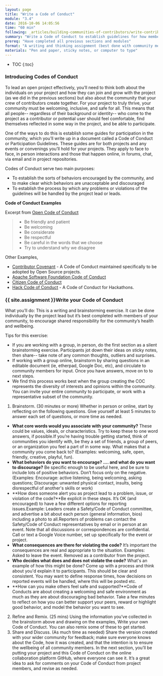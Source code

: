 ```yaml
---
layout: page
title: "Write a Code of Conduct"
module: "3.4"
date: 2016-10-06 14:05:56
time: "60 min"
following: _articles/building-communities-of-contributors/write-contributor-guidelines.md
summary: "Write a Code of Conduct to establish guidelines for how members of your community interact with each other. Your Code of Conduct will help you maintain a diverse, welcoming community."
prereq: "Have completed all previous sections and modules"
format: "A writing and thinking assignment (best done with community members, if available)"
materials: "Pen and paper, sticky notes, or computer to type"
---
```

* TOC
{:toc}

### Introducing Codes of Conduct

To lead an open project effectively, you’ll need to think both about the individuals on your project and how they can join and grow with the project (as we did in the previous sections) but also about the community that your crew of contributors create together. For your project to truly thrive, your community must be welcoming, inclusive, and safe for all. This means that all people-- regardless of their background or identity-- who come to the project as a contributor or potential user should feel comfortable, find themselves reflected in some way in the project, and be able to participate.

One of the ways to do this is establish some guides for participation in the community, which you’ll write up in a document called a Code of Conduct or Participation Guidelines. These guides are for both projects and any events or convenings you’ll hold for your projects. They apply to face to face, in person interactions and those that happen online, in forums, chat, via email and in project repositories.

Codes of Conduct serve two main purposes:

*   To establish the sorts of behaviors encouraged by the community, and to make clear which behaviors are unacceptable and discouraged
*   To establish the process by which any problems or violations of the guidelines will be handled by the project lead or leads.


**Code of Conduct Examples**

Excerpt from [Open Code of Conduct](http://todogroup.org/opencodeofconduct/)

>* Be friendly and patient
>* Be welcoming
>* Be considerate
>* Be respectful
>* Be careful in the words that we choose
>* Try to understand why we disagree

Other Examples,

* [Contributor Covenant](http://contributor-covenant.org/) - A Code of Conduct maintained specifically to be adopted by Open Source projects.
* [Apache Software Foundation Code of Conduct](https://www.apache.org/foundation/policies/conduct)
* [Citizen Code of Conduct](http://citizencodeofconduct.org/)
* [Hack Code of Conduct](http://hackcodeofconduct.org/) - A Code of Conduct for Hackathons.

### {{ site.assignment }}Write your Code of Conduct

What you’ll do: This is a writing and brainstorming exercise. It can be done individually by the project lead but it’s best completed with members of your community, to encourage shared responsibility for the community’s health and wellbeing.

Tips for this exercise:

*   If you are working with a group, in person, do the first section as a silent brainstorming exercise. Participants jot down their ideas on sticky notes, then share-- take note of any common thoughts, outliers and surprises.
*   If working with a group online, brainstorm by sharing questions in an editable document (ie, etherpad, Google Doc, etc), and circulate to community members for input. Once you have answers, move on to to next steps.
*   We find this process works best when the group creating the COC represents the diversity of interests and opinions within the community. You can invite your entire community to participate, or work with a representative subset of the community.

1.  Brainstorm. (30 minutes or more) Whether in person or online, start by reflecting on the following questions. Give yourself at least 5 minutes to answer each set of questions, or more time as needed.
  *   **What core words would you associate with your community?** These could be values, ideals, or characteristics. Try to keep these to one word answers, if possible.If you’re having trouble getting started, think of communities you identify with, be they a set of friends, a group of peers, or an organization you feel a part of in some way. What makes that a community you come back to? (Examples: welcoming, safe, open, friendly, creative, playful, fun).
  *   **What behaviors do you want to encourage? .... and what do you want to discourage?** Be specific enough to be useful here, and be sure to include lots of positive behaviors. Don’t focus only on the negative.(Examples: Encourage: active listening, being welcoming, asking questions; Discourage: unwanted physical contact, insults, being disrespectful of another's skills or work)
  *   **How does someone alert you as project lead to a problem, issue, or violation of the code?**Be explicit in these steps. It’s OK (and encouraged) to have a few different options for reporting issues.Example: Leaders create a Safety/Code of Conduct committee, and advertise a bit about each person (general information, bios) including a photo to all.Reporters of problems can contact the Safety/Code of Conduct representatives by email or in person at an event. Note that all discussions or correspondences are confidential. Call or text a Google Voice number, set up specifically for the event or project.
  *   **What consequences are there for violating the code?** It’s important the consequences are real and appropriate to the situation. Examples: Asked to leave the event. Removed as a contributor from the project.
  *   **Who decides what does and does not violate the code?** What's an example of how this might be done? Come up with a process and think about you'd explain it to participants. This should be clear and consistent. You may want to define response times, how decisions on reported events will be handled, where this will be posted etc.
  *   **How can you make others feel safe and supported?**Code of Conducts are about creating a welcoming and safe environment as much as they are about discouraging bad behavior. Take a few minutes to reflect on how you can better support your peers, reward or highlight good behavior, and model the behavior you want to see.
2.  Refine and Remix. (25 mins) Using the information you’ve collected in the brainstorm above and drawing on the examples, Write your own Code of Conduct. You can also remix some of these to get started.
3.  Share and Discuss. (As much time as needed) Share the version created with your wider community for feedback; make sure everyone knows about the Code, how it was created, and that the intention is to ensure the wellbeing of all community members. In the next section, you’ll be putting your project and this Code of Conduct on the online collaboration platform GitHub, where everyone can see it. It’s a great idea to ask for comments on your Code of Conduct from project members, and revise as needed.
